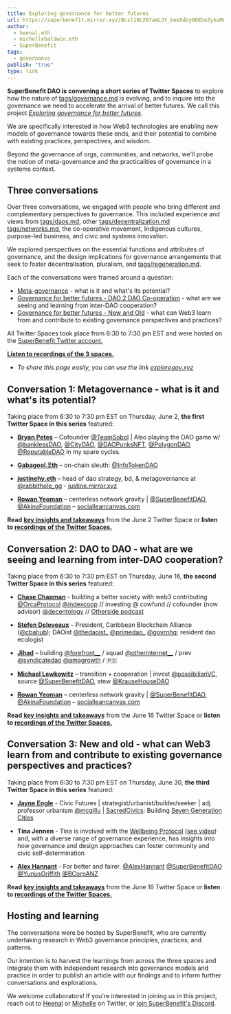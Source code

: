 ```yaml
---
title: Exploring governance for better futures
url: https://superbenefit.mirror.xyz/Bcsl19CZ67amLJY_bee5dUy0DEboZykuMQqw58wGlGI
author:
  - heenal.eth
  - michellebaldwin.eth
  - SuperBenefit
tags:
  - governance
publish: "true"
type: link
---
```


**SuperBenefit DAO is convening a short series of Twitter Spaces** to explore how the nature of [tags/governance.md](345) is evolving, and to inquire into the governance we need to accelerate the arrival of better futures. We call this project _[Exploring governance for better futures](http://exploregov.xyz/)_.

We are specifically interested in how Web3 technologies are enabling new models of governance towards these ends, and their potential to combine with existing practices, perspectives, and wisdom.

Beyond the governance of orgs, communities, and networks, we'll probe the notion of meta-governance and the practicalities of governance in a systems context.

## Three conversations

Over three conversations, we engaged with people who bring different and complementary perspectives to governance. This included experience and views from [tags/daos.md](1106), other [tags/decentralization.md](1134) [tags/networks.md](1176), the co-operative movement, Indigenous cultures, purpose-led business, and civic and systems innovation.

We explored perspectives on the essential functions and attributes of governance, and the design implications for governance arrangements that seek to foster decentralisation, pluralism, and [tags/regeneration.md](1502).

Each of the conversations were framed around a question:

- [Meta-governance](artifacts/articles/governance-for-better-futures/Governance%20for%20better%20futures%20-%20Meta-governance.md) - what is it and what's its potential?
- [Governance for better futures - DAO 2 DAO Co-operation](artifacts/articles/governance-for-better-futures/Governance%20for%20better%20futures%20-%20DAO%202%20DAO%20Co-operation.md) - what are we seeing and learning from inter-DAO cooperation?
- [Governance for better futures - New and Old](artifacts/articles/governance-for-better-futures/Governance%20for%20better%20futures%20-%20New%20and%20Old.md) - what can Web3 learn from and contribute to existing governance perspectives and practices?
    
All Twitter Spaces took place from 6:30 to 7:30 pm EST and were hosted on the [SuperBenefit Twitter account.](https://twitter.com/superbenefitdao)

**[Listen to recordings of the 3 spaces.](https://superbenefit.notion.site/superbenefit/SuperBenefit-Community-7842086e42064061b7d48709c151c93c#1b2ae2576df74fa785313a0813f1e209)**

- _To share this page easily, you can use the link [exploregov.xyz](http://exploregov.xyz/)_

## Conversation 1: Metagovernance - what is it and what's its potential?

Taking place from 6:30 to 7:30 pm EST on Thursday, June 2, **the first Twitter Space in this series** featured:

- **[Bryan Petes](https://twitter.com/BryanPetes)** – Cofounder [@TeamSobol](https://twitter.com/TeamSobol) | Also playing the DAO game w/ [@banklessDAO](https://twitter.com/banklessDAO), [@CityDAO](https://twitter.com/CityDAO), [@DAOPunksNFT](https://twitter.com/DAOPunksNFT), [@PolygonDAO](https://twitter.com/PolygonDAO), [@ReputableDAO](https://twitter.com/ReputableDAO) in my spare cycles.
    
- **[Gabagool.Ξth](https://twitter.com/gabagooldoteth)** – on-chain sleuth: [@InfoTokenDAO](https://twitter.com/InfoTokenDAO)
    
- **[justinehy.eth](https://twitter.com/lalalavendr)** – head of dao strategy, bd, & metagovernance at [@rabbithole_gg](https://twitter.com/rabbithole_gg) - [justine.mirror.xyz](https://t.co/8jcuIPBPEj)
    
- **[Rowan Yeoman](https://twitter.com/yeoro)** – centerless network gravity | [@SuperBenefitDAO](https://twitter.com/SuperBenefitDAO), [@AkinaFoundation](https://twitter.com/AkinaFoundation) – [socialleancanvas.com](https://t.co/JNON2dLI2L)
    

**Read** **[key insights and takeaways](https://superbenefit.mirror.xyz/yyY2khsoDSgCBaLSIJMeT6xNPJ0c9d2T83rYyt6UfX8)** from the June 2 Twitter Space or **listen to [recordings of the Twitter Spaces.](https://superbenefit.notion.site/superbenefit/SuperBenefit-Community-7842086e42064061b7d48709c151c93c#1b2ae2576df74fa785313a0813f1e209)**

## Conversation 2: DAO to DAO - what are we seeing and learning from inter-DAO cooperation?

Taking place from 6:30 to 7:30 pm EST on Thursday, June 16, **the second Twitter Space in this series** featured:

- **[Chase Chapman](https://twitter.com/chaserchapman)** - building a better society with web3 contributing [@OrcaProtocol](https://twitter.com/OrcaProtocol) [@indexcoop](https://twitter.com/indexcoop) // investing @ cowfund // cofounder (now advisor) [@decentology](https://twitter.com/decentology) // [Otherside podcast](https://www.othersidepod.xyz/)
    
- **[Stefen Deleveaux](https://twitter.com/stefdelev)** – President, Caribbean Blockchain Alliance ([@cbahub](https://twitter.com/cbahub)); DAOist [@thedaoist_](https://twitter.com/thedaoist_) [@primedao_](https://twitter.com/primedao_) [@govrnhq](https://twitter.com/govrnhq); resident dao ecologist
    
- **[Jihad](https://twitter.com/jaesmail)** – building [@forefront__](https://twitter.com/forefront__) / squad [@otherinternet__](https://twitter.com/otherinternet__) / prev [@syndicatedao](https://twitter.com/syndicatedao) [@amagrowth](https://twitter.com/amagrowth) / 🇵🇸
    
- **[Michael Lewkowitz](https://twitter.com/Lewwwk)** – transition + cooperation | invest [@possibilianVC](https://twitter.com/possibilianVC), source [@SuperBenefitDAO](https://twitter.com/SuperBenefitDAO), stew [@KrauseHouseDAO](https://twitter.com/KrauseHouseDAO)
    
- **[Rowan Yeoman](https://twitter.com/yeoro)** – centerless network gravity | [@SuperBenefitDAO](https://twitter.com/SuperBenefitDAO), [@AkinaFoundation](https://twitter.com/AkinaFoundation) – [socialleancanvas.com](https://t.co/JNON2dLI2L)
    

**Read** **[key insights and takeaways](https://superbenefit.mirror.xyz/ReJ2QiTJh34veQvwLHZJJdMIFDF8Ri9SM6A3dcXRuKk)** from the June 16 Twitter Space or **listen to [recordings of the Twitter Spaces.](https://superbenefit.notion.site/superbenefit/SuperBenefit-Community-7842086e42064061b7d48709c151c93c#1b2ae2576df74fa785313a0813f1e209)**

## Conversation 3: New and old - what can Web3 learn from and contribute to existing governance perspectives and practices?

Taking place from 6:30 to 7:30 pm EST on Thursday, June 30, **the third Twitter Space in this series** featured:

- **[Jayne Engle](https://twitter.com/JayneEngle)** - Civic Futures | strategist/urbanist/builder/seeker | adj professor urbanism [@mcgillu](https://twitter.com/mcgillu) | [SacredCivics](https://twitter.com/search?q=%23SacredCivics&src=hashtag_click): Building [Seven Generation Cities](http://bit.ly/7GenCities)
    
- **Tina Jennen** - Tina is involved with the [Wellbeing Protocol](https://www.thewellbeingprotocol.org) ([see video](https://www.youtube.com/watch?v=RXRkLfAEaK0)) and, with a diverse range of governance experience, has insights into how governance and design approaches can foster community and civic self-determination
    
- **[Alex Hannant](https://twitter.com/AlexHannant)** - For better and fairer. [@AlexHannant](https://twitter.com/AlexHannant) [@SuperBenefitDAO](https://twitter.com/SuperBenefitDAO) [@YunusGriffith](https://twitter.com/YunusGriffith) [@BCorpANZ](https://twitter.com/BCorpANZ)
    

**Read** **[key insights and takeaways](https://superbenefit.mirror.xyz/uf-c2rynYK0ODKQmJGLj5tc8TU4_V1L76Lbp_71Sh3s)** from the June 16 Twitter Space or **listen to [recordings of the Twitter Spaces.](https://superbenefit.notion.site/superbenefit/SuperBenefit-Community-7842086e42064061b7d48709c151c93c#1b2ae2576df74fa785313a0813f1e209)**

## Hosting and learning

The conversations were be hosted by SuperBenefit, who are currently undertaking research in Web3 governance principles, practices, and patterns.

Our intention is to harvest the learnings from across the three spaces and integrate them with independent research into governance models and practice in order to publish an article with our findings and to inform further conversations and explorations.

We welcome collaborators! If you're interested in joining us in this project, reach out to [Heenal](https://twitter.com/heenalr) or [Michelle](https://twitter.com/ml_baldwin) on Twitter, or [join SuperBenefit's Discord](https://discord.gg/QFW7Wc7cgS).